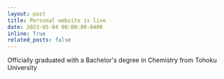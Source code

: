 ```yaml
---
layout: post
title: Personal website is live
date: 2023-05-04 00:00:00-0400
inline: True
related_posts: false
---
```


Officially graduated with a Bachelor's degree in Chemistry from Tohoku University